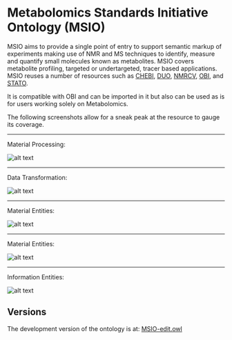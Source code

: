 # Metabolomics Standards Initiative Ontology (MSIO)

MSIO aims to provide a single point of entry to support semantic markup of experiments making use of NMR and MS techniques to identify, measure and quantify small molecules known as metabolites. MSIO covers metabolite profiling, targeted or undertargeted, tracer based applications. MSIO reuses a number of resources such as [CHEBI](https://www.ebi.ac.uk/ols/ontologies/chebi), [DUO](https://www.ebi.ac.uk/ols/ontologies/duo), [NMRCV](https://www.ebi.ac.uk/ols/ontologies/nmrcv), [OBI](https://www.ebi.ac.uk/ols/ontologies/obi),  and [STATO](https://www.ebi.ac.uk/ols/ontologies/stato).

It is compatible with OBI and can be imported in it but also can be used as is for users working solely on Metabolomics.

The following screenshots allow for a sneak peak at the resource to gauge its coverage.
_________
Material Processing:

![alt text](https://github.com/ISA-tools/MSIO/blob/master/docs/img/msio-material-processing.png "Logo Title Text 1")

_________
Data Transformation:

![alt text](https://github.com/ISA-tools/MSIO/blob/master/docs/img/msio-data-transformation.png "Logo Title Text 2")

_________
Material Entities:

![alt text](https://github.com/ISA-tools/MSIO/blob/master/docs/img/msio-material-entities.png "Logo Title Text 3")

_________
Material Entities:

![alt text](https://github.com/ISA-tools/MSIO/blob/master/docs/img/msio-material-entities-chebi-imports.png "Logo Title Text 4")

_________
Information Entities:

![alt text](https://github.com/ISA-tools/MSIO/blob/master/docs/img/msio-information-entities.png "Logo Title Text 5")

## Versions

The development version of the ontology is at: [MSIO-edit.owl](https://raw.githubusercontent.com/ISA-tools/MSIO/master/MSIO-edit.owl)
 
